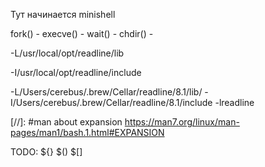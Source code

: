 Тут начинается minishell

fork() - 
execve() - 
wait() - 
chdir() - 

-L/usr/local/opt/readline/lib

-I/usr/local/opt/readline/include

-L/Users/cerebus/.brew/Cellar/readline/8.1/lib/ -I/Users/cerebus/.brew/Cellar/readline/8.1/include -lreadline

[//]: #man about expansion
https://man7.org/linux/man-pages/man1/bash.1.html#EXPANSION

TODO: ${} $() $[]
